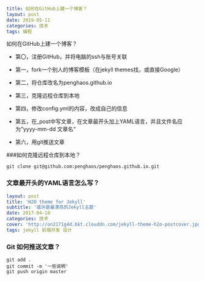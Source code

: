 ```YAML
title: 如何在GitHub上建一个博客？
layout: post
date: 2019-05-11 
categories: 技术
tags: 编程
```

如何在GitHub上建一个博客？

- 第〇，注册GitHub，并将电脑的ssh与账号关联

- 第一，fork一个别人的博客模板（在jekyll themes找，或直接Google）
- 第二，将仓库改名为penghaos.github.io
- 第三，克隆远程仓库到本地
- 第四，修改config.yml的内容，改成自己的信息
- 第五，在_post中写文章，在文章最开头加上YAML语言，并且文件名应为”yyyy-mm-dd 文章名“
- 第六，用git推送文章



###如何克隆远程仓库到本地？

```git
git clone git@github.com:penghaos/penghaos.github.io.git
```



### 文章最开头的YAML语言怎么写？

```yaml
layout: post
title: 'H2O theme for Jekyll'
subtitle: '或许是最漂亮的Jekyll主题'
date: 2017-04-18
categories: 技术
cover: 'http://on2171g4d.bkt.clouddn.com/jekyll-theme-h2o-postcover.jpg'
tags: jekyll 前端开发 设计
```



### Git 如何推送文章？

```git
git add .
git commit -m '一些说明'
git push origin master
```



